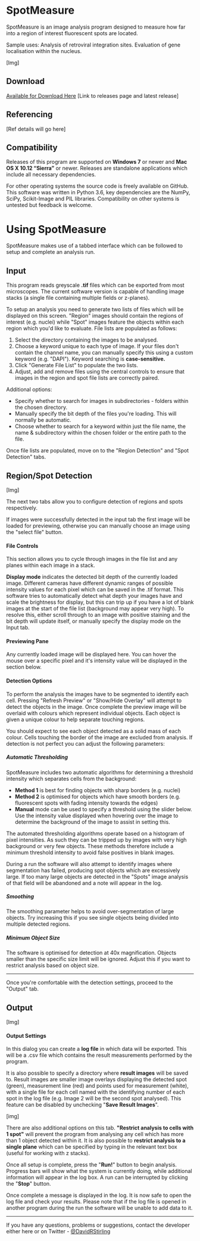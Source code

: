 # SpotMeasure

SpotMeasure is an image analysis program designed to measure how far into a region of interest fluorescent spots are located.

Sample uses: Analysis of retroviral integration sites. Evaluation of gene localisation within the nucleus.

[Img]

## Download

[Available for Download Here](https://github.com/DavidStirling/SpotMeasure/releases/)
[Link to releases page and latest release]

## Referencing

[Ref details will go here]

## Compatibility

Releases of this program are supported on **Windows 7** or newer and **Mac OS X 10.12 “Sierra”** or newer.
Releases are standalone applications which include all necessary dependencies.

For other operating systems the source code is freely available on GitHub. This software was written in Python 3.6, key dependencies are the NumPy, SciPy, Scikit-Image and PIL libraries. Compatibility on other systems is untested but feedback is welcome.

# Using SpotMeasure

SpotMeasure makes use of a tabbed interface which can be followed to setup and complete an analysis run.

## Input

This program reads greyscale **.tif** files which can be exported from most microscopes. The current software version is capable of handling image stacks (a single file containing multiple fields or z-planes).

To setup an analysis you need to generate two lists of files which will be displayed on this screen. "Region" images should contain the regions of interest (e.g. nuclei) while "Spot" images feature the objects within each region which you'd like to evaluate. File lists are populated as follows:

1) Select the directory containing the images to be analysed.
2) Choose a keyword unique to each type of image. If your files don't contain the channel name, you can manually specify this using a custom keyword (e.g. "DAPI"). Keyword searching is **case-sensitive.**
3) Click "Generate File List" to populate the two lists.
4) Adjust, add and remove files using the central controls to ensure that images in the region and spot file lists are correctly paired.

Additional options:

- Specify whether to search for images in subdirectories - folders within the chosen directory.
- Manually specify the bit depth of the files you're loading. This will normally be automatic.
- Choose whether to search for a keyword within just the file name, the name & subdirectory within the chosen folder or the entire path to the file.

Once file lists are populated, move on to the "Region Detection" and "Spot Detection" tabs.

## Region/Spot Detection

[Img]

The next two tabs allow you to configure detection of regions and spots respectively.

If images were successfully detected in the input tab the first image will be loaded for previewing, otherwise you can manually choose an image using the "select file" button.

#### File Controls

This section allows you to cycle through images in the file list and any planes within each image in a stack.

**Display mode** indicates the detected bit depth of the currently loaded image. Different cameras have different dynamic ranges of possible intensity values for each pixel which can be saved in the .tif format.
This software tries to automatically detect what depth your images have and scale the brightness for display, but this can trip up if you have a lot of blank images at the start of the file list (background may appear very high). To resolve this, either scroll through to an image with positive staining and the bit depth will update itself, or manually specify the display mode on the Input tab.

#### Previewing Pane

Any currently loaded image will be displayed here. You can hover the mouse over a specific pixel and it's intensity value will be displayed in the section below.

#### Detection Options

To perform the analysis the images have to be segmented to identify each cell. Pressing "Refresh Preview" or "Show/Hide Overlay" will attempt to detect the objects in the image. Once complete the preview image will be overlaid with colours which represent individual objects. Each object is given a unique colour to help separate touching regions.

You should expect to see each object detected as a solid mass of each colour. Cells touching the border of the image are excluded from analysis. If detection is not perfect you can adjust the following parameters:

##### Automatic Thresholding

SpotMeasure includes two automatic algorithms for determining a threshold intensity which separates cells from the background:
- **Method 1** is best for finding objects with sharp borders (e.g. nuclei)
- **Method 2** is optimised for objects which have smooth borders (e.g. fluorescent spots with fading intensity towards the edges)
- **Manual** mode can be used to specify a threshold using the slider below. Use the intensity value displayed when hovering over the image to determine the background of the image to assist in setting this.

The automated thresholding algorithms operate based on a histogram of pixel intensities. As such they can be tripped up by images with very high background or very few objects. These methods therefore include a minimum threshold intensity to avoid false positives in blank images.

During a run the software will also attempt to identify images where segmentation has failed, producing spot objects which are excessively large. If too many large objects are detected in the "Spots" image analysis of that field will be abandoned and a note will appear in the log.

##### Smoothing

The smoothing parameter helps to avoid over-segmentation of large objects. Try increasing this if you see single objects being divided into multiple detected regions.

##### Minimum Object Size

The software is optimised for detection at 40x magnification. Objects smaller than the specific size limit will be ignored. Adjust this if you want to restrict analysis based on object size.


---


Once you're comfortable with the detection settings, proceed to the "Output" tab.

## Output

[Img]

#### Output Settings

In this dialog you can create a **log file** in which data will be exported. This will be a .csv file which contains the result measurements performed by the program.

It is also possible to specify a directory where **result images** will be saved to. Result images are smaller image overlays displaying the detected spot (green), measurement line (red) and points used for measurement (white), with a single file for each cell named with the identifying number of each spot in the log file (e.g. Image 2 will be the second spot analysed). This feature can be disabled by unchecking "**Save Result Images**".

[img]

There are also additional options on this tab. **"Restrict analysis to cells with 1 spot"** will prevent the program from analysing any cell which has more than 1 object detected within it. It is also possible to **restrict analysis to a single plane** which can be specified by typing in the relevant text box (useful for working with z stacks).

Once all setup is complete, press the "**Run!**" button to begin analysis. Progress bars will show what the system is currently doing, while additional information will appear in the log box. A run can be interrupted by clicking the "**Stop**" button.

Once complete a message is displayed in the log. It is now safe to open the log file and check your results. Please note that if the log file is opened in another program during the run the software will be unable to add data to it.

---

If you have any questions, problems or suggestions, contact the developer either here or on Twitter - [@DavidRStirling](https://www.twitter.com/DavidRStirling)